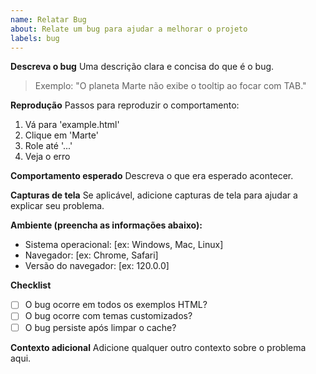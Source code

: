 ```yaml
---
name: Relatar Bug
about: Relate um bug para ajudar a melhorar o projeto
labels: bug
---
```


**Descreva o bug**
Uma descrição clara e concisa do que é o bug.

> Exemplo: "O planeta Marte não exibe o tooltip ao focar com TAB."

**Reprodução**
Passos para reproduzir o comportamento:
1. Vá para 'example.html'
2. Clique em 'Marte'
3. Role até '...'
4. Veja o erro

**Comportamento esperado**
Descreva o que era esperado acontecer.

**Capturas de tela**
Se aplicável, adicione capturas de tela para ajudar a explicar seu problema.

**Ambiente (preencha as informações abaixo):**
- Sistema operacional: [ex: Windows, Mac, Linux]
- Navegador: [ex: Chrome, Safari]
- Versão do navegador: [ex: 120.0.0]

**Checklist**
- [ ] O bug ocorre em todos os exemplos HTML?
- [ ] O bug ocorre com temas customizados?
- [ ] O bug persiste após limpar o cache?

**Contexto adicional**
Adicione qualquer outro contexto sobre o problema aqui. 